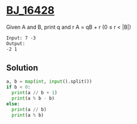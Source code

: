 # [BJ_16428](https://acmicpc.net/problem/16428)

Given A and B, print q and r
A = qB + r (0 ≤ r < |B|)

```txt
Input: 7 -3
Output:
-2 1
```

## Solution

```py
a, b = map(int, input().split())
if b < 0:
  print(a // b + 1)
  print(a % b - b)
else:
  print(a // b)
  print(a % b)
```
